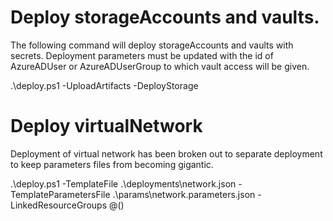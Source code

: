 # Deploy storageAccounts and vaults.

The following command will deploy storageAccounts and vaults with secrets. Deployment parameters must be updated with the id of AzureADUser or AzureADUserGroup to which vault access will be given.

.\deploy.ps1 -UploadArtifacts -DeployStorage

# Deploy virtualNetwork

Deployment of virtual network has been broken out to separate deployment to keep parameters files from becoming gigantic.

.\deploy.ps1 -TemplateFile .\deployments\network.json -TemplateParametersFile .\params\network.parameters.json -LinkedResourceGroups @()
